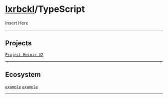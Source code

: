 # [lxrbckl](https://github.com/lxRbckl/lxRbckl/blob/main/README.md)/TypeScript
<p align="justify">
Insert Here
</p>

---

## Projects
[`Project Heimir V2`](https://github.com/lxRbckl/Project-Heimir/tree/V2) 

---

## Ecosystem
[`example`]() 
[`example`]()

---